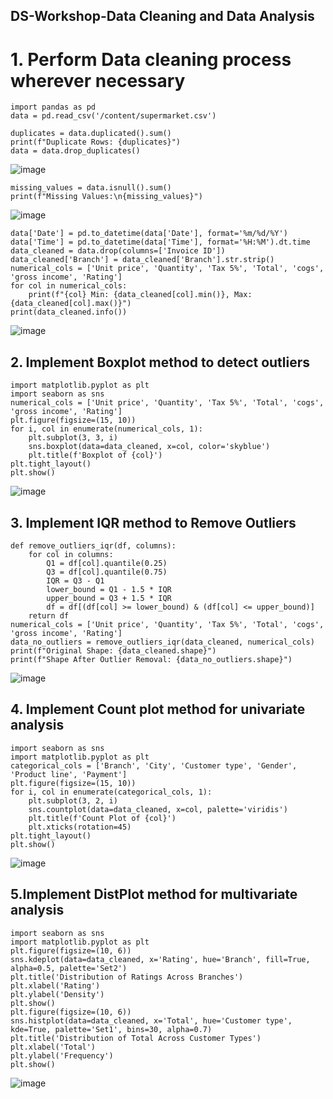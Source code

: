 ## DS-Workshop-Data Cleaning and Data Analysis
# 1. Perform Data cleaning process wherever necessary
```
import pandas as pd
data = pd.read_csv('/content/supermarket.csv')
```
```
duplicates = data.duplicated().sum()
print(f"Duplicate Rows: {duplicates}")
data = data.drop_duplicates()
```
![image](https://github.com/user-attachments/assets/27af5e1d-44f4-4539-9b8e-4fd019e4c612)
```
missing_values = data.isnull().sum()
print(f"Missing Values:\n{missing_values}")
```
![image](https://github.com/user-attachments/assets/26fa32ed-83c4-4cee-a332-9396c60555d1)
```
data['Date'] = pd.to_datetime(data['Date'], format='%m/%d/%Y') 
data['Time'] = pd.to_datetime(data['Time'], format='%H:%M').dt.time 
data_cleaned = data.drop(columns=['Invoice ID']) 
data_cleaned['Branch'] = data_cleaned['Branch'].str.strip()
numerical_cols = ['Unit price', 'Quantity', 'Tax 5%', 'Total', 'cogs', 'gross income', 'Rating']
for col in numerical_cols:
    print(f"{col} Min: {data_cleaned[col].min()}, Max: {data_cleaned[col].max()}")
print(data_cleaned.info())
```
![image](https://github.com/user-attachments/assets/6cf5fa90-7b0d-4177-9771-ed6c891f1208)

## 2. Implement Boxplot method to detect outliers
```
import matplotlib.pyplot as plt
import seaborn as sns
numerical_cols = ['Unit price', 'Quantity', 'Tax 5%', 'Total', 'cogs', 'gross income', 'Rating']
plt.figure(figsize=(15, 10))
for i, col in enumerate(numerical_cols, 1):
    plt.subplot(3, 3, i) 
    sns.boxplot(data=data_cleaned, x=col, color='skyblue') 
    plt.title(f'Boxplot of {col}') 
plt.tight_layout() 
plt.show()
```
![image](https://github.com/user-attachments/assets/3d4c5999-0ea2-4f68-9ccd-d4955214537e)
## 3. Implement IQR method to Remove Outliers 
```
def remove_outliers_iqr(df, columns):
    for col in columns:
        Q1 = df[col].quantile(0.25)  
        Q3 = df[col].quantile(0.75)  
        IQR = Q3 - Q1 
        lower_bound = Q1 - 1.5 * IQR
        upper_bound = Q3 + 1.5 * IQR
        df = df[(df[col] >= lower_bound) & (df[col] <= upper_bound)]
    return df
numerical_cols = ['Unit price', 'Quantity', 'Tax 5%', 'Total', 'cogs', 'gross income', 'Rating']
data_no_outliers = remove_outliers_iqr(data_cleaned, numerical_cols)
print(f"Original Shape: {data_cleaned.shape}")
print(f"Shape After Outlier Removal: {data_no_outliers.shape}")
```
![image](https://github.com/user-attachments/assets/583a9d57-aedb-4439-b84f-e475c1f7624b)
## 4. Implement Count plot method for univariate analysis
```
import seaborn as sns
import matplotlib.pyplot as plt
categorical_cols = ['Branch', 'City', 'Customer type', 'Gender', 'Product line', 'Payment']
plt.figure(figsize=(15, 10))
for i, col in enumerate(categorical_cols, 1):
    plt.subplot(3, 2, i) 
    sns.countplot(data=data_cleaned, x=col, palette='viridis')  
    plt.title(f'Count Plot of {col}') 
    plt.xticks(rotation=45)  
plt.tight_layout()  
plt.show()
```
![image](https://github.com/user-attachments/assets/c5dea939-ac17-41b8-8e08-178111daab30)
## 5.Implement DistPlot method for multivariate analysis
```
import seaborn as sns
import matplotlib.pyplot as plt
plt.figure(figsize=(10, 6))
sns.kdeplot(data=data_cleaned, x='Rating', hue='Branch', fill=True, alpha=0.5, palette='Set2')
plt.title('Distribution of Ratings Across Branches')
plt.xlabel('Rating')
plt.ylabel('Density')
plt.show()
plt.figure(figsize=(10, 6))
sns.histplot(data=data_cleaned, x='Total', hue='Customer type', kde=True, palette='Set1', bins=30, alpha=0.7)
plt.title('Distribution of Total Across Customer Types')
plt.xlabel('Total')
plt.ylabel('Frequency')
plt.show()
```
![image](https://github.com/user-attachments/assets/2ff22561-e609-4034-ba1e-854566eb0f01)
